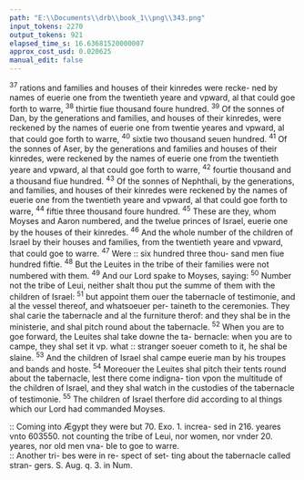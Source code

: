 ```yaml
---
path: "E:\\Documents\\drb\\book_1\\png\\343.png"
input_tokens: 2270
output_tokens: 921
elapsed_time_s: 16.63681520000007
approx_cost_usd: 0.020625
manual_edit: false
---
```

<sup>37</sup> rations and families and houses of their kinredes were recke-
ned by names of euerie one from the twentieth yeare and
vpward, al that could goe forth to warre, <sup>38</sup> thirtie fiue
thousand foure hundred. <sup>39</sup> Of the sonnes of Dan, by the
generations and families, and houses of their kinredes, were
reckened by the names of euerie one from twentie yeares
and vpward, al that could goe forth to warre, <sup>40</sup> sixtie two
thousand seuen hundred. <sup>41</sup> Of the sonnes of Aser, by the
generations and families and houses of their kinredes, were
reckened by the names of euerie one from the twentieth
yeare and vpward, al that could goe forth to warre, <sup>42</sup> fourtie
thousand and a thousand fiue hundred. <sup>43</sup> Of the sonnes of
Nephthali, by the generations, and families, and houses of
their kinredes were reckened by the names of euerie one
from the twentieth yeare and vpward, al that could goe forth
to warre, <sup>44</sup> fiftie three thousand foure hundred. <sup>45</sup> These
are they, whom Moyses and Aaron numbered, and the twelue
princes of Israel, euerie one by the houses of their kinredes.
<sup>46</sup> And the whole number of the children of Israel by their
houses and families, from the twentieth yeare and vpward,
that could goe to warre. <sup>47</sup> Were :: six hundred three thou-
sand men fiue hundred fiftie. <sup>48</sup> But the Leuites in the tribe
of their families were not numbered with them. <sup>49</sup> And our
Lord spake to Moyses, saying: <sup>50</sup> Number not the tribe of
Leui, neither shalt thou put the summe of them with the
children of Israel: <sup>51</sup> but appoint them ouer the tabernacle
of testimonie, and al the vessel thereof, and whatsoeuer per-
taineth to the ceremonies. They shal carie the tabernacle
and al the furniture therof: and they shal be in the ministerie,
and shal pitch round about the tabernacle. <sup>52</sup> When you
are to goe forward, the Leuites shal take downe the ta-
bernacle: when you are to campe, they shal set it vp. what
:: stranger soeuer cometh to it, he shal be slaine. <sup>53</sup> And the
children of Israel shal campe euerie man by his troupes and
bands and hoste. <sup>54</sup> Moreouer the Leuites shal pitch their
tents round about the tabernacle, lest there come indigna-
tion vpon the multitude of the children of Israel, and they
shal watch in the custodies of the tabernacle of testimonie.
<sup>55</sup> The children of Israel therfore did according to al things
which our Lord had commanded Moyses.

<aside>:: Coming into Ægypt they were but 70. Exo. 1. increa-
sed in 216. yeares vnto 603550. not counting the tribe of Leui, nor women, nor vnder 20. yeares, nor old men vna-
ble to goe to warre.</aside>

<aside>:: Another tri-
bes were in re-
spect of set-
ting about
the tabernacle
called stran-
gers. S. Aug.
q. 3. in Num.</aside>

[^1]: R r 2